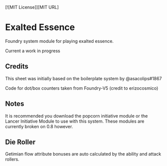 [![MIT License]][MIT URL]

# Exalted Essence

Foundry system module for playing exalted essence.

Current a work in progress

## Credits

This sheet was initially based on the boilerplate system by @asacolips#1867

Code for dot/box counters taken from Foundry-V5 (credit to erizocosmico)

## Notes

It is recommended you download the popcorn initiative module or the Lancer Initiative Module to use with this system.  These modules are currently broken on 0.8 however.

## Die Roller

Getimian flow attribute bonuses are auto calculated by the ability and attack rollers.